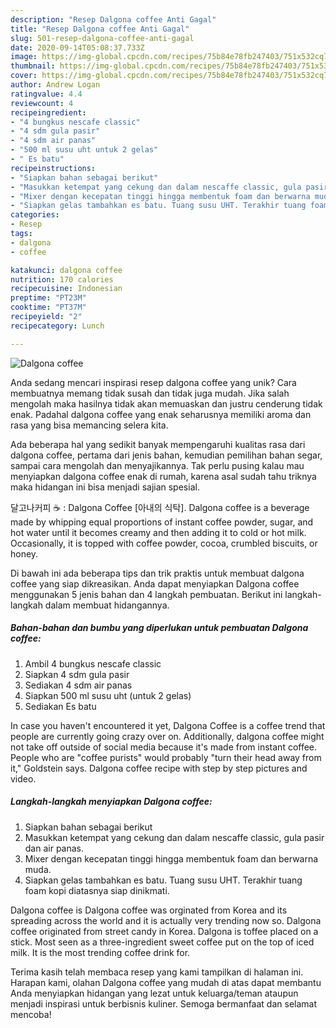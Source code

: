 ```yaml
---
description: "Resep Dalgona coffee Anti Gagal"
title: "Resep Dalgona coffee Anti Gagal"
slug: 501-resep-dalgona-coffee-anti-gagal
date: 2020-09-14T05:08:37.733Z
image: https://img-global.cpcdn.com/recipes/75b84e78fb247403/751x532cq70/dalgona-coffee-foto-resep-utama.jpg
thumbnail: https://img-global.cpcdn.com/recipes/75b84e78fb247403/751x532cq70/dalgona-coffee-foto-resep-utama.jpg
cover: https://img-global.cpcdn.com/recipes/75b84e78fb247403/751x532cq70/dalgona-coffee-foto-resep-utama.jpg
author: Andrew Logan
ratingvalue: 4.4
reviewcount: 4
recipeingredient:
- "4 bungkus nescafe classic"
- "4 sdm gula pasir"
- "4 sdm air panas"
- "500 ml susu uht untuk 2 gelas"
- " Es batu"
recipeinstructions:
- "Siapkan bahan sebagai berikut"
- "Masukkan ketempat yang cekung dan dalam nescaffe classic, gula pasir dan air panas."
- "Mixer dengan kecepatan tinggi hingga membentuk foam dan berwarna muda."
- "Siapkan gelas tambahkan es batu. Tuang susu UHT. Terakhir tuang foam kopi diatasnya siap dinikmati."
categories:
- Resep
tags:
- dalgona
- coffee

katakunci: dalgona coffee 
nutrition: 170 calories
recipecuisine: Indonesian
preptime: "PT23M"
cooktime: "PT37M"
recipeyield: "2"
recipecategory: Lunch

---
```



![Dalgona coffee](https://img-global.cpcdn.com/recipes/75b84e78fb247403/751x532cq70/dalgona-coffee-foto-resep-utama.jpg)

Anda sedang mencari inspirasi resep dalgona coffee yang unik? Cara membuatnya memang tidak susah dan tidak juga mudah. Jika salah mengolah maka hasilnya tidak akan memuaskan dan justru cenderung tidak enak. Padahal dalgona coffee yang enak seharusnya memiliki aroma dan rasa yang bisa memancing selera kita.

Ada beberapa hal yang sedikit banyak mempengaruhi kualitas rasa dari dalgona coffee, pertama dari jenis bahan, kemudian pemilihan bahan segar, sampai cara mengolah dan menyajikannya. Tak perlu pusing kalau mau menyiapkan dalgona coffee enak di rumah, karena asal sudah tahu triknya maka hidangan ini bisa menjadi sajian spesial.

달고나커피 ☕️ : Dalgona Coffee [아내의 식탁]. Dalgona coffee is a beverage made by whipping equal proportions of instant coffee powder, sugar, and hot water until it becomes creamy and then adding it to cold or hot milk. Occasionally, it is topped with coffee powder, cocoa, crumbled biscuits, or honey.


Di bawah ini ada beberapa tips dan trik praktis untuk membuat dalgona coffee yang siap dikreasikan. Anda dapat menyiapkan Dalgona coffee menggunakan 5 jenis bahan dan 4 langkah pembuatan. Berikut ini langkah-langkah dalam membuat hidangannya.

<!--inarticleads1-->

##### Bahan-bahan dan bumbu yang diperlukan untuk pembuatan Dalgona coffee:

1. Ambil 4 bungkus nescafe classic
1. Siapkan 4 sdm gula pasir
1. Sediakan 4 sdm air panas
1. Siapkan 500 ml susu uht (untuk 2 gelas)
1. Sediakan  Es batu


In case you haven&#39;t encountered it yet, Dalgona Coffee is a coffee trend that people are currently going crazy over on. Additionally, dalgona coffee might not take off outside of social media because it&#39;s made from instant coffee. People who are &#34;coffee purists&#34; would probably &#34;turn their head away from it,&#34; Goldstein says. Dalgona coffee recipe with step by step pictures and video. 

<!--inarticleads2-->

##### Langkah-langkah menyiapkan Dalgona coffee:

1. Siapkan bahan sebagai berikut
1. Masukkan ketempat yang cekung dan dalam nescaffe classic, gula pasir dan air panas.
1. Mixer dengan kecepatan tinggi hingga membentuk foam dan berwarna muda.
1. Siapkan gelas tambahkan es batu. Tuang susu UHT. Terakhir tuang foam kopi diatasnya siap dinikmati.


Dalgona coffee is Dalgona coffee was orginated from Korea and its spreading across the world and it is actually very trending now so. Dalgona coffee originated from street candy in Korea. Dalgona is toffee placed on a stick. Most seen as a three-ingredient sweet coffee put on the top of iced milk. It is the most trending coffee drink for. 

Terima kasih telah membaca resep yang kami tampilkan di halaman ini. Harapan kami, olahan Dalgona coffee yang mudah di atas dapat membantu Anda menyiapkan hidangan yang lezat untuk keluarga/teman ataupun menjadi inspirasi untuk berbisnis kuliner. Semoga bermanfaat dan selamat mencoba!
